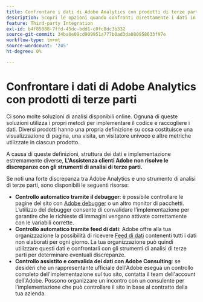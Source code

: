 ```yaml
---
title: Confrontare i dati di Adobe Analytics con prodotti di terze parti
description: Scopri le opzioni quando confronti direttamente i dati in Adobe Analytics con quelli raccolti da altre soluzioni Analytics.
feature: Third-party Integration
exl-id: b4f85088-7ffd-45dc-bdd1-c0fc8dc3b332
source-git-commit: 34ba0e09cd909951a777b0ad3da080958633f97e
workflow-type: tm+mt
source-wordcount: '245'
ht-degree: 0%

---
```


# Confrontare i dati di Adobe Analytics con prodotti di terze parti

Ci sono molte soluzioni di analisi disponibili online. Ognuna di queste soluzioni utilizza i propri metodi per implementare il codice e raccogliere i dati. Diversi prodotti hanno una propria definizione su cosa costituisce una visualizzazione di pagina, una visita, un visitatore univoco e altre metriche utilizzate in ciascun prodotto.

A causa di queste definizioni, struttura dei dati e implementazione estremamente diverse, **L&#39;Assistenza clienti Adobe non risolve le discrepanze con gli strumenti di analisi di terze parti.**

Se noti una forte discrepanza tra Adobe Analytics e uno strumento di analisi di terze parti, sono disponibili le seguenti risorse:

* **Controllo automatico tramite il debugger**: è possibile controllare le pagine del sito con [Adobe debugger](https://experienceleague.adobe.com/docs/debugger/using/experience-cloud-debugger.html?lang=it) o un altro monitor di pacchetti. L’utilizzo del debugger consente di convalidare l’implementazione per garantire che le richieste di immagini vengano attivate correttamente con le variabili corrette.
* **Controllo automatico tramite feed di dati**: Adobe offre alla tua organizzazione la possibilità di ricevere [Feed di dati](/help/export/analytics-data-feed/data-feed-overview.md) contenenti tutti i dati non elaborati per ogni giorno. La tua organizzazione può quindi utilizzare questi dati e confrontarli con gli strumenti di analisi di terze parti per determinare eventuali discrepanze.
* **Controllo assistito e convalida dei dati con Adobe Consulting**: se desideri che un rappresentante ufficiale dell&#39;Adobe esegua un controllo completo dell&#39;implementazione sul tuo sito, contatta il team dell&#39;account dell&#39;Adobe. Possono organizzare un incontro con un consulente per l’implementazione che può controllare il sito in base al contratto della tua azienda.
